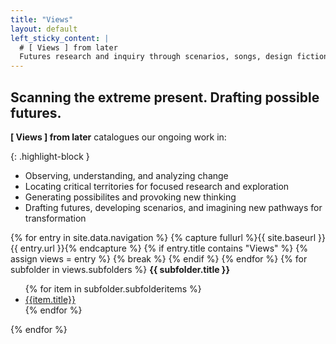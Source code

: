 ```yaml
---
title: "Views"
layout: default
left_sticky_content: |
  # [ Views ] from later
  Futures research and inquiry through scenarios, songs, design fictions, speculations, lexicons, prototypes, and illustrations.
---
```


## Scanning the extreme present. Drafting possible futures.

**[ Views ] from later** catalogues our ongoing work in:

{: .highlight-block }

- Observing, understanding, and analyzing change
- Locating critical territories for focused research and exploration
- Generating possibilites and provoking new thinking
- Drafting futures, developing scenarios, and imagining new pathways for transformation

{% for entry in site.data.navigation %}
{% capture fullurl %}{{ site.baseurl }}{{ entry.url }}{% endcapture %}
{% if entry.title contains "Views" %}
{% assign views = entry %}
{% break %}
{% endif %}
{% endfor %}
{% for subfolder in views.subfolders %}
<strong>{{ subfolder.title }}</strong>

<ul>
{% for item in subfolder.subfolderitems %}

<li>
<a href="{{item.url}}">{{item.title}}</a>
</li>
{% endfor %}
</ul>
{% endfor %}
